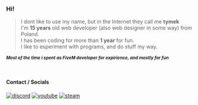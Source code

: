 

### Hi!
> I dont like to use my name, but in the Internet they call me **tymek**<br>
I'm __15 years__ old web developer (also web designer in some way) from Poland.<br>
I has been coding for more than __1 year__ for fun.<br>
I like to experiment with programs, and do stuff my way.<br>

***<sub>Most of the time i spent as FiveM developer for expirience, and mostly for fun</sub>***
  
<br>



#### Contact / Socials
<a href="https://discord.com/users/1144406168500969644" target="_blank"><img alt="discord" align="center" src="https://img.shields.io/badge/-Discord-0D1117?style=flat-square&logo=discord&logoColor=white"></a>
<a href="https://www.youtube.com/channel/UC3BfDOzWaS7RLOXQURQoW4w" target="_blank"><img alt="youtube" align="center" src="https://img.shields.io/badge/-Youtube-0D1117?style=flat-square&logo=youtube&logoColor=white"></a>
<a href="https://steamcommunity.com/id/tyymek/" target="_blank"><img alt="steam" align="center" src="https://img.shields.io/badge/-Steam-0D1117?style=flat-square&logo=steam&logoColor=white"></a>
